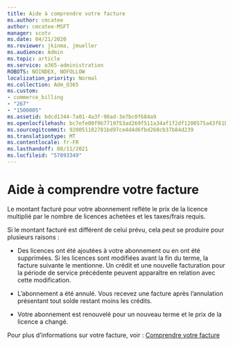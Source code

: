 ```yaml
---
title: Aide à comprendre votre facture
ms.author: cmcatee
author: cmcatee-MSFT
manager: scotv
ms.date: 04/21/2020
ms.reviewer: jkinma, jmueller
ms.audience: Admin
ms.topic: article
ms.service: o365-administration
ROBOTS: NOINDEX, NOFOLLOW
localization_priority: Normal
ms.collection: Adm_O365
ms.custom:
- commerce_billing
- "267"
- "1500005"
ms.assetid: bdcd1344-7a01-4a3f-90ad-3e7bc0f684a9
ms.openlocfilehash: bc7efe00f9b7719753ad269f511a34af1f2df1200575a43f61b916a2a735ae12
ms.sourcegitcommit: 920051182781bd97ce4d4d6fbd268cb37b84d239
ms.translationtype: MT
ms.contentlocale: fr-FR
ms.lasthandoff: 08/11/2021
ms.locfileid: "57893349"
---
```

# <a name="help-understanding-your-bill"></a>Aide à comprendre votre facture

Le montant facturé pour votre abonnement reflète le prix de la licence multiplié par le nombre de licences achetées et les taxes/frais requis.
  
Si le montant facturé est différent de celui prévu, cela peut se produire pour plusieurs raisons :
  
- Des licences ont été ajoutées à votre abonnement ou en ont été supprimées. Si les licences sont modifiées avant la fin du terme, la facture suivante le mentionne. Un crédit et une nouvelle facturation pour la période de service précédente peuvent apparaître en relation avec cette modification.

- L’abonnement a été annulé. Vous recevez une facture après l’annulation présentant tout solde restant moins les crédits.

- Votre abonnement est renouvelé pour un nouveau terme et le prix de la licence a changé.

Pour plus d’informations sur votre facture, voir : [Comprendre votre facture](https://docs.microsoft.com/microsoft-365/commerce/billing-and-payments/understand-your-invoice2)